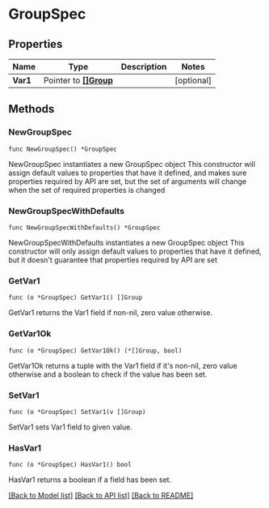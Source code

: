 # GroupSpec

## Properties

Name | Type | Description | Notes
------------ | ------------- | ------------- | -------------
**Var1** | Pointer to [**[]Group**](Group.md) |  | [optional] 

## Methods

### NewGroupSpec

`func NewGroupSpec() *GroupSpec`

NewGroupSpec instantiates a new GroupSpec object
This constructor will assign default values to properties that have it defined,
and makes sure properties required by API are set, but the set of arguments
will change when the set of required properties is changed

### NewGroupSpecWithDefaults

`func NewGroupSpecWithDefaults() *GroupSpec`

NewGroupSpecWithDefaults instantiates a new GroupSpec object
This constructor will only assign default values to properties that have it defined,
but it doesn't guarantee that properties required by API are set

### GetVar1

`func (o *GroupSpec) GetVar1() []Group`

GetVar1 returns the Var1 field if non-nil, zero value otherwise.

### GetVar1Ok

`func (o *GroupSpec) GetVar1Ok() (*[]Group, bool)`

GetVar1Ok returns a tuple with the Var1 field if it's non-nil, zero value otherwise
and a boolean to check if the value has been set.

### SetVar1

`func (o *GroupSpec) SetVar1(v []Group)`

SetVar1 sets Var1 field to given value.

### HasVar1

`func (o *GroupSpec) HasVar1() bool`

HasVar1 returns a boolean if a field has been set.


[[Back to Model list]](../README.md#documentation-for-models) [[Back to API list]](../README.md#documentation-for-api-endpoints) [[Back to README]](../README.md)


